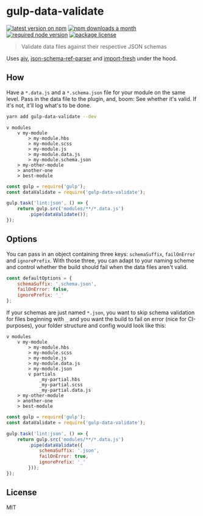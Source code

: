 # gulp-data-validate
[![latest version on npm](https://img.shields.io/npm/v/gulp-data-validate)](https://www.npmjs.com/package/gulp-data-validate) [![npm downloads a month](https://img.shields.io/npm/dm/gulp-data-validate)](https://www.npmjs.com/package/gulp-data-validate) [![required node version](https://img.shields.io/node/v/gulp-data-validate)](https://github.com/nodejs/Release) [![package license](https://img.shields.io/npm/l/gulp-data-validate)](license)
> Validate data files against their respective JSON schemas

Uses [ajv](https://github.com/epoberezkin/ajv), [json-schema-ref-parser](https://github.com/APIDevTools/json-schema-ref-parser) and [import-fresh](https://github.com/sindresorhus/import-fresh) under the hood.

## How
Have a `*.data.js` and a `*.schema.json` file for your module on the same level. Pass in the data file to the plugin, and, boom: See whether it's valid. If it's not, it'll log what's to be done.

```bash
yarn add gulp-data-validate --dev
```

```
v modules
    v my-module
        > my-module.hbs
        > my-module.scss
        > my-module.js
        > my-module.data.js
        > my-module.schema.json
    > my-other-module
    > another-one
    > best-module
```

```js
const gulp = require('gulp');
const dataValidate = require('gulp-data-validate');

gulp.task('lint:json', () => {
    return gulp.src('modules/**/*.data.js')
        .pipe(dataValidate());
});
```

## Options
You can pass in an object containing three keys: `schemaSuffix`, `failOnError` and `ignorePrefix`. With those three, you can adapt to your naming scheme and control whether the build should fail when the data files aren't valid.

```js
const defaultOptions = {
    schemaSuffix: '.schema.json',
    failOnError: false,
    ignorePrefix: '_'
};
```

If your schemas are just named `*.json`, you want to skip schema validation for files beginning with `_` and you want the build to fail on error (nice for CI-purposes), your folder structure and config would look like this:

```
v modules
    v my-module
        > my-module.hbs
        > my-module.scss
        > my-module.js
        > my-module.data.js
        > my-module.json
        v partials
            _my-partial.hbs
            _my-partial.scss
            _my-partial.data.js
    > my-other-module
    > another-one
    > best-module
```

```js
const gulp = require('gulp');
const dataValidate = require('gulp-data-validate');

gulp.task('lint:json', () => {
    return gulp.src('modules/**/*.data.js')
        .pipe(dataValidate({
            schemaSuffix: '.json',
            failOnError: true,
            ignorePrefix: '_'
        }));
});
```

## License
MIT
